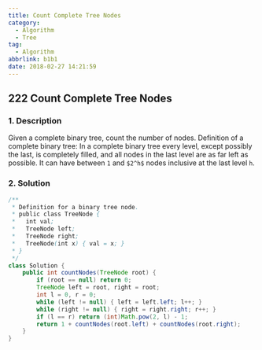 ```yaml
---
title: Count Complete Tree Nodes
category:
  - Algorithm
  - Tree
tag:
  - Algorithm
abbrlink: b1b1
date: 2018-02-27 14:21:59
---
```


## 222 Count Complete Tree Nodes
### 1. Description
Given a complete binary tree, count the number of nodes.
Definition of a complete binary tree:
In a complete binary tree every level, except possibly the last, is completely filled, and all nodes in the last level are as far left as possible. It can have between `1` and `$2^h$` nodes inclusive at the last level `h`.

### 2. Solution
```java
/**
 * Definition for a binary tree node.
 * public class TreeNode {
 *   int val;
 *   TreeNode left;
 *   TreeNode right;
 *   TreeNode(int x) { val = x; }
 * }
 */
class Solution {
    public int countNodes(TreeNode root) {
        if (root == null) return 0;
        TreeNode left = root, right = root;
        int l = 0, r = 0;
        while (left != null) { left = left.left; l++; }
        while (right != null) { right = right.right; r++; }
        if (l == r) return (int)Math.pow(2, l) - 1;
        return 1 + countNodes(root.left) + countNodes(root.right);
    }
}
```
